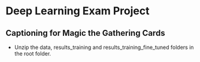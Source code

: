 # Deep Learning Exam Project

## Captioning for Magic the Gathering Cards 
* Unzip the data, results_training and results_training_fine_tuned folders in the root folder.
